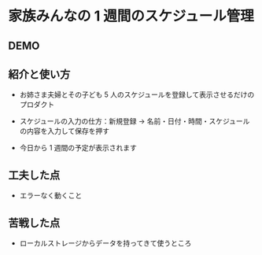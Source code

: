 # 家族みんなの 1 週間のスケジュール管理

## DEMO

## 紹介と使い方

- お姉さま夫婦とその子ども 5 人のスケジュールを登録して表示させるだけのプロダクト

- スケジュールの入力の仕方：新規登録 → 名前・日付・時間・スケジュールの内容を入力して保存を押す

- 今日から 1 週間の予定が表示されます

## 工夫した点

- エラーなく動くこと

## 苦戦した点

- ローカルストレージからデータを持ってきて使うところ
